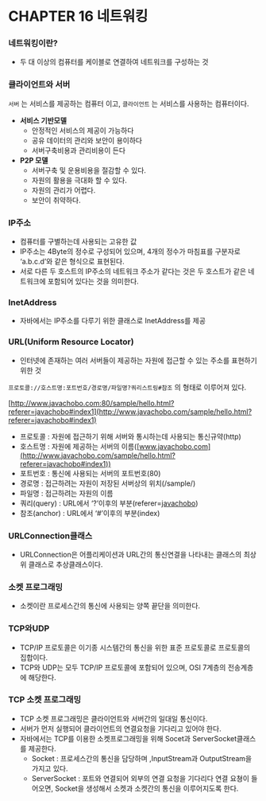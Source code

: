 # **CHAPTER 16 네트워킹**

### 네트워킹이란?

- 두 대 이상의 컴퓨터를 케이블로 연결하여 네트워크를 구성하는 것

### 클라이언트와 서버

`서버` 는 서비스를 제공하는 컴퓨터 이고, `클라이언트` 는 서비스를 사용하는 컴퓨터이다.

- **서비스 기반모델**
    - 안정적인 서비스의 제공이 가능하다
    - 공유 데이터의 관리와 보안이 용이하다
    - 서버구축비용과 관리비용이 든다
- **P2P 모델**
    - 서버구축 및 운용비용을 절감할 수 있다.
    - 자원의 활용을 극대화 할 수 있다.
    - 자원의 관리가 어렵다.
    - 보안이 취약하다.

### IP주소

- 컴퓨터를 구별하는데 사용되는 고유한 값
- IP주소는 4Byte의 정수로 구성되어 있으며, 4개의 정수가 마침표를 구분자로 ‘a.b.c.d’와 같은 형식으로 표현된다.
- 서로 다른 두 호스트의 IP주소의 네트워크 주소가 같다는 것은 두 호스트가 같은 네트워크에 포함되어 있다는 것을 의미한다.

### InetAddress

- 자바에서는 IP주소를 다루기 위한 클래스로 InetAddress를 제공

### URL(Uniform Resource Locator)

- 인터넷에 존재하는 여러 서버들이 제공하는 자원에 접근할 수 있는 주소를 표현하기 위한 것

`프로토콜://호스트명:포트번호/경로명/파일명?쿼리스트링#참조` 의 형태로 이루어져 있다.

[http://www.javachobo.com:80/sample/hello.html?referer=javachobo#index1](http://www.javachobo.com/sample/hello.html?referer=javachobo#index1)

- 프로토콜 : 자원에 접근하기 위해 서버와 통시하는데 사용되는 통신규약(http)
- 호스트명 : 자원에 제공하는 서버의 이름([www.javachobo.com](http://www.javachobo.com/sample/hello.html?referer=javachobo#index1))
- 포트번호 : 통신에 사용되는 서버의 포트번호(80)
- 경로명 : 접근하려는 자원이 저장된 서버상의 위치(/sample/)
- 파일명 : 접근하려는 자원의 이름
- 쿼리(query) : URL에서 ‘?’이후의 부분(referer=[javachobo](http://www.javachobo.com/sample/hello.html?referer=javachobo#index1))
- 참조(anchor) : URL에서 ‘#’이후의 부분(index)

### URLConnection클래스

- URLConnection은 어플리케이션과 URL간의 통신연결을 나타내는 클래스의 최상위 클래스로 추상클래스이다.

### 소켓 프로그래밍

- 소켓이란 프로세스간의 통신에 사용되는 양쪽 끝단을 의미한다.

### TCP와UDP

- TCP/IP 프로토콜은 이기종 시스템간의 통신을 위한 표준 프로토콜로 프로토콜의 집합이다.
- TCP와 UDP는 모두 TCP/IP 프로토콜에 포함되어 있으며, OSI 7계층의 전송계층에 해당한다.

### TCP 소켓 프로그래밍

- TCP 소켓 프로그래밍은 클라이언트와 서버간의 일대일 통신이다.
- 서버가 먼저 실행되어 클라이언트의 연결요청을 기다리고 있어야 한다.
- 자바에서는 TCP를 이용한 소켓프로그래밍을 위해 Socet과 ServerSocket클래스를 제공한다.
    - Socket : 프로세스간의 통신을 담당하며 ,InputStream과 OutputStream을 가지고 있다.
    - ServerSocket : 포트와 연결되어 외부의 연결 요청을 기다리다 연결 요쳥이 들어오면, Socket을 생성해서 소켓과 소켓간의 통신을 이루어지도록 한다.